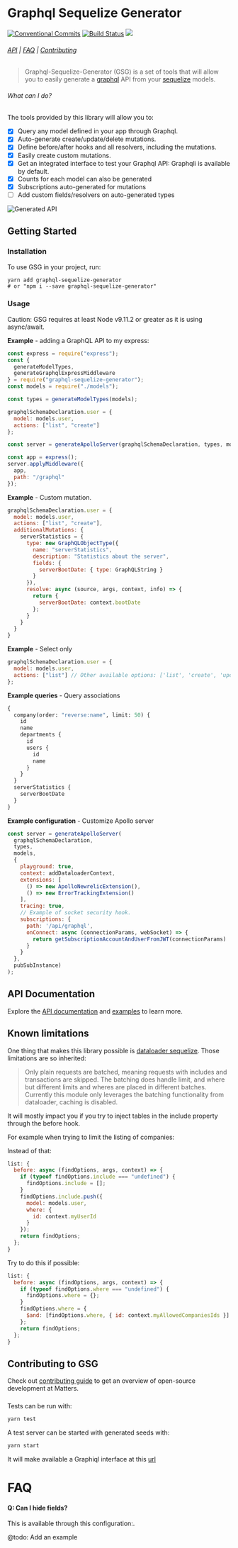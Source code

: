 # Graphql Sequelize Generator

<!-- [START badges] -->

[![Conventional Commits](https://img.shields.io/badge/Conventional%20Commits-1.0.0-yellow.svg)](https://conventionalcommits.org)
[![Build Status](https://travis-ci.org/matterstech/graphql-sequelize-generator.svg?branch=master)](https://travis-ci.org/matterstech/graphql-sequelize-generator)
![](https://img.shields.io/npm/v/graphql-sequelize-generator.svg)

<!-- [END badges] -->

###### [API](docs/api.md) | [FAQ](#faq) | [Contributing](https://github.com/matterstech/graphql-sequelize-generator/blob/master/CONTRIBUTING.md)

> Graphql-Sequelize-Generator (GSG) is a set of tools that will allow you to easily generate a [graphql](http://graphql.org/) API from your [sequelize](http://docs.sequelizejs.com/) models.

<!-- [START usecases] -->

###### What can I do?

The tools provided by this library will allow you to:

- [x] Query any model defined in your app through Graphql.
- [x] Auto-generate create/update/delete mutations.
- [x] Define before/after hooks and all resolvers, including the mutations.
- [x] Easily create custom mutations.
- [x] Get an integrated interface to test your Graphql API: Graphqli is available by default.
- [x] Counts for each model can also be generated
- [x] Subscriptions auto-generated for mutations
- [ ] Add custom fields/resolvers on auto-generated types
  <!-- [END usecases] -->

![Generated API](https://github.com/matterstech/graphql-sequelize-generator/raw/master/assets/screen-graphql-playground.png)

<!-- [START getstarted] -->

## Getting Started

### Installation

To use GSG in your project, run:

```
yarn add graphql-sequelize-generator
# or "npm i --save graphql-sequelize-generator"
```

### Usage

Caution: GSG requires at least Node v9.11.2 or greater as it is using async/await.

**Example** - adding a GraphQL API to my express:

```js
const express = require("express");
const {
  generateModelTypes,
  generateGraphqlExpressMiddleware
} = require("graphql-sequelize-generator");
const models = require("./models");

const types = generateModelTypes(models);

graphqlSchemaDeclaration.user = {
  model: models.user,
  actions: ["list", "create"]
};

const server = generateApolloServer(graphqlSchemaDeclaration, types, models);

const app = express();
server.applyMiddleware({
  app,
  path: "/graphql"
});
```

**Example** - Custom mutation.

```js
graphqlSchemaDeclaration.user = {
  model: models.user,
  actions: ["list", "create"],
  additionalMutations: {
    serverStatistics = {
      type: new GraphQLObjectType({
        name: "serverStatistics",
        description: "Statistics about the server",
        fields: {
          serverBootDate: { type: GraphQLString }
        }
      }),
      resolve: async (source, args, context, info) => {
        return {
          serverBootDate: context.bootDate
        };
      }
    }
  }
}
```

**Example** - Select only

```js
graphqlSchemaDeclaration.user = {
  model: models.user,
  actions: ["list"] // Other available options: ['list', 'create', 'update', 'delete', 'count']
};
```

**Example queries** - Query associations

```graphql
{
  company(order: "reverse:name", limit: 50) {
    id
    name
    departments {
      id
      users {
        id
        name
      }
    }
  }
  serverStatistics {
    serverBootDate
  }
}
```

**Example configuration** - Customize Apollo server

```js
const server = generateApolloServer(
  graphqlSchemaDeclaration,
  types,
  models,
  {
    playground: true,
    context: addDataloaderContext,
    extensions: [
      () => new ApolloNewrelicExtension(),
      () => new ErrorTrackingExtension()
    ],
    tracing: true,
    // Example of socket security hook.
    subscriptions: {
      path: '/api/graphql',
      onConnect: async (connectionParams, webSocket) => {
        return getSubscriptionAccountAndUserFromJWT(connectionParams)
      }
    }
  },
  pubSubInstance)
);
```

<!-- [END getstarted] -->

## API Documentation

Explore the [API documentation](docs/api.md) and [examples](https://github.com/matterstech/graphql-sequelize-generator/tree/master/examples/) to learn more.

## Known limitations

One thing that makes this library possible is [dataloader sequelize](https://github.com/mickhansen/dataloader-sequelize). Those limitations are so inherited:

> Only plain requests are batched, meaning requests with includes and transactions are skipped. The batching does handle limit, and where but different limits and wheres are placed in different batches. Currently this module only leverages the batching functionality from dataloader, caching is disabled.

It will mostly impact you if you try to inject tables in the include property through the before hook.

For example when trying to limit the listing of companies:

Instead of that:

```js
list: {
  before: async (findOptions, args, context) => {
    if (typeof findOptions.include === "undefined") {
      findOptions.include = [];
    }
    findOptions.include.push({
      model: models.user,
      where: {
        id: context.myUserId
      }
    });
    return findOptions;
  };
}
```

Try to do this if possible:

```js
list: {
  before: async (findOptions, args, context) => {
    if (typeof findOptions.where === "undefined") {
      findOptions.where = {};
    }
    findOptions.where = {
      $and: [findOptions.where, { id: context.myAllowedCompaniesIds }]
    };
    return findOptions;
  };
}
```

## Contributing to GSG

Check out [contributing guide](https://github.com/matterstech/graphql-sequelize-generator/blob/master/CONTRIBUTING.md) to get an overview of open-source development at Matters.

###

Tests can be run with:

```bash
yarn test
```

A test server can be started with generated seeds with:

```bash
yarn start
```

It will make available a Graphiql interface at this [url](http://localhost:8080/graphql)

<!-- [START faq] -->

# FAQ

#### Q: Can I hide fields?

This is available through this configuration:.

@todo: Add an example

<!-- [END faq] -->
